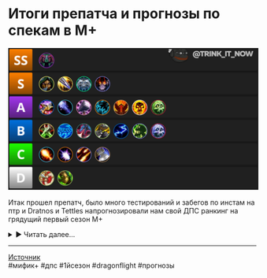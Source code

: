 # Итоги препатча и прогнозы по спекам в М+

<p align="center">
<img src="https://github.com/MagicalCow/TrinkIT-News/blob/main/Sources/Assets/WH330186/WH330186-01.jpg?raw=true" width="700" border="2" />
</p> 

Итак прошел препатч, было много тестирований и забегов по инстам на птр и Dratnos и Tettles напрогнозировали нам свой ДПС ранкинг на грядущий первый сезон М+

<details><summary>▶ Читать далее...</summary>

<p align="center">
<img src="https://github.com/MagicalCow/TrinkIT-News/blob/main/Sources/Assets/WH330186/WH330186-01.jpg?raw=true" width="700" border="2" />
</p> 

- [**Тир S+**](#P1-0)
	- [**Дыха**](#P1-1)
- [**S Tier Specs for M+**](#P2-0)
	- [**Пират**](#P2-1)
	- [**ВВ**](#P2-2)
	- [**Демо**](#P2-3)
	- [**Саб**](#P2-4)
	- [**Энх**](#P2-5)
	- [**Ферал**](#P2-6)
	- [**Ретрик**](#P2-7)
	- [**Фурик**](#P2-8)
	- [**Анхолик**](#P2-9)
	- [**Фростмаг**](#P2-10)
	- [**ЩеПе**](#P2-11)
- [**Тир B**](#P3-0)
	- [**Аффлик**](#P3-1)
	- [**Пососин**](#P3-2)
	- [**Эвокер**](#P3-3)
	- [**Ракан**](#P3-4)
	- [**БМ**](#P3-5)
	- [**ФДК**](#P3-6)
	- [**Элем**](#P3-7)
- [**Тир C**](#P4-0)
	- [**Дестрик**](#P4-1)
	- [**Сава**](#P4-2)
	- [**Фраер**](#P4-3)
	- [**Руковоин**](#P4-4)
- [**Тир D**](#P5-0)
	- [**Сурв**](#P5-1)
	- [**ММ**](#P5-2)

<a name="P1-0)"/>

## Тир S+ [⇑](#toc)

<a name="P1-1)"/>

### Дыха [⇑](#toc)
Неудивительно что ДыХа — вечно переапанный спек для инвалидов, выделен в **особенный** уровень. Помимо его жирного AOE, он также (внезапно) дает жирно и солотаргет. Их урон строится в основном на <a href="https://www.wowhead.com/ru/spell=258920"><img src="https://wow.zamimg.com/images/wow/icons/large/ability_demonhunter_immolation.jpg" width="13" height="13"/> Обжигающий жар</a> и по сути теперь является Press to Win абилкой ибо она же по сути явлется кулдауном после\до прожима основной ротации.

Комбинируя <a href="https://www.wowhead.com/ru/spell=198589"><img src="https://wow.zamimg.com/images/wow/icons/large/ability_demonhunter_blur.jpg" width="13" height="13"/> Затуманивание</a>, пассивное снижение урона от <a href="https://www.wowhead.com/ru/spell=389695"><img src="https://wow.zamimg.com/images/wow/icons/large/ability_demonhunter_spectank.jpg" width="13" height="13"/> Воля иллидари</a> и <a href="https://www.wowhead.com/ru/spell=389696"><img src="https://wow.zamimg.com/images/wow/icons/large/spell_mage_overpowered.jpg" width="13" height="13"/> Знание иллидари</a>, их самоисцеление через <a href="https://www.wowhead.com/ru/spell=204909"><img src="https://wow.zamimg.com/images/wow/icons/large/ability_demonhunter_soulcleave2.jpg" width="13" height="13"/> Раздирание души</a> и <a href="https://www.wowhead.com/ru/spell=196718"><img src="https://wow.zamimg.com/images/wow/icons/large/ability_demonhunter_darkness.jpg" width="13" height="13"/> Мрак</a> они становятся практически неубиваемыми. Ничего нового в рейдовое утилити им не завезли но 2 AOE прерывания от <a href="https://www.wowhead.com/ru/spell=179057"><img src="https://wow.zamimg.com/images/wow/icons/large/spell_fire_felfirenova.jpg" width="13" height="13"/> Кольца Хаоса</a> и <a href="https://www.wowhead.com/ru/spell=207684"><img src="https://wow.zamimg.com/images/wow/icons/large/ability_demonhunter_sigilofmisery.jpg" width="13" height="13"/> Печати страдания</a> им и так хватит.

Так что готовимся к засилью дыха в первом сезоне и вайпам от зааггривания лишнего.

<a name="P2-0)"/>

## Тир S [⇑](#toc)
А теперь поговорим о действительно полезных спеках

<a name="P2-1)"/>

### Пират [⇑](#toc)
Тут ничего удивительного нет - пират, честный работяга мификов, возвращается в S тир. Благодаря выровнявшемуся урону и традиционно высокой выживаемости он будет 2м слотом в большинстве групп сезона.

Утилити пирата в виде a href="https://www.wowhead.com/ru/spell=114018"><img src="https://wow.zamimg.com/images/wow/icons/large/ability_rogue_shroudofconcealment.jpg" width="13" height="13"/> Скрывающий покров</a> это конечно обязательный инструмент в любом забеге но пирата берут и за урон. Который всегда был не самым простым в исполнении но при правильно выпавших баффах выводил рогу далеко вперед по сравнению с остальными дпс.
Можно многое написать об утилити роги, но выживаемость под паками смело ставит его в тир S.

<a name="P2-2)"/>

### ВВ [⇑](#toc)
Одним из победителей лотереи баланса стал вв. Теперь это практически танк с его <a href="https://www.wowhead.com/ru/spell=122470"><img src="https://wow.zamimg.com/images/wow/icons/large/ability_monk_touchofkarma.jpg" width="13" height="13"/> Законом кармы</a>, <a href="https://www.wowhead.com/ru/spell=243435"><img src="https://wow.zamimg.com/images/wow/icons/large/ability_monk_fortifyingale_new.jpg" width="13" height="13"/> Укрепляющим отваром</a>, <a href="https://www.wowhead.com/ru/spell=122278"><img src="https://wow.zamimg.com/images/wow/icons/large/ability_monk_dampenharm.jpg" width="13" height="13"/> Смягчением удара</a> и <a href="https://www.wowhead.com/ru/spell=122783"><img src="https://wow.zamimg.com/images/wow/icons/large/spell_monk_diffusemagic.jpg" width="13" height="13"/> Распылением магии</a>. В то время как большинство спеков имеют хорошо если два сейва то у монка их 4.  

Дамага ему навалили более чем достаточно, учитывая проблемы прошлых сезонов, не так турбодохуя конечно как у дыха но учитывая механики сейвов монк залетает в топ 5 спеков на изи. Он специализируется в основном на аое и контроле паков через <a href="https://www.wowhead.com/ru/spell=119381"><img src="https://wow.zamimg.com/images/wow/icons/large/ability_monk_legsweep.jpg" width="13" height="13"/> Круговой удар ногой</a> и <a href="https://www.wowhead.com/ru/spell=116844"><img src="https://wow.zamimg.com/images/wow/icons/large/spell_monk_ringofpeace.jpg" width="13" height="13"/> Круг мира</a>.

<a name="P2-3)"/>

### Демо [⇑](#toc)
Не самый сильный спек по части выхлопа дпс но первый кандидат в слот дальнего боя. Благодаря в том числе и его хорошей выживаемости, его <a href="https://www.wowhead.com/ru/spell=108370"><img src="https://wow.zamimg.com/images/wow/icons/large/warlock_siphonlife.jpg" width="13" height="13"/> Поглощение души</a>, <a href="https://www.wowhead.com/ru/spell=104773"><img src="https://wow.zamimg.com/images/wow/icons/large/spell_shadow_demonictactics.jpg" width="13" height="13"/> Твердая решимость</a>, <a href="https://www.wowhead.com/ru/spell=219272"><img src="https://wow.zamimg.com/images/wow/icons/large/spell_shadow_ragingscream.jpg" width="13" height="13"/> Шкура демона</a>, <a href="https://www.wowhead.com/ru/spell=108416"><img src="https://wow.zamimg.com/images/wow/icons/large/spell_shadow_deathpact.jpg" width="13" height="13"/> Темный пакт</a> дают ему возможность выжить при любой угрозе вайпа.  

Утилити все так же не фонтан но <a href="https://www.wowhead.com/ru/item=5512"><img src="https://wow.zamimg.com/images/wow/icons/large/warlock_-healthstone.jpg" width="13" height="13"/> огурцы</a>, <a href="https://www.wowhead.com/ru/spell=30283"><img src="https://wow.zamimg.com/images/wow/icons/large/ability_warlock_shadowfurytga.jpg" width="13" height="13"/> Неистовство Тьмы</a>, <a href="https://www.wowhead.com/ru/spell=111771"><img src="https://wow.zamimg.com/images/wow/icons/large/spell_warlock_demonicportal_green.jpg" width="13" height="13"/> Шкаф</a> и <a href="https://www.wowhead.com/ru/spell=20707"><img src="https://wow.zamimg.com/images/wow/icons/large/spell_shadow_soulgem.jpg" width="13" height="13"/> Камень души</a> все еще приносят очевидную пользу.  

<a name="P2-4)"/>

### Саб [⇑](#toc)
Саб нынче не так силен как Пират но все еще имеет хороший бурстовый урон в небольшие запулы и имеет те же утилити что и у пирата. Так что определенно S тир. Ну и не стоит забывать что Пират это первый кандидат на нерфы аое урона и в эти моменты саб становится на порядок мощнее.

<a name="P2-5)"/>

### Энх [⇑](#toc)
Энх, хотя и сбалансирован в этот раз но все еще стоит на позиции "ну может быть". Традиционно будут брать хотя бы за <a href="https://www.wowhead.com/ru/spell=2825"><img src="https://wow.zamimg.com/images/wow/icons/large/spell_nature_bloodlust.jpg" width="13" height="13"/> Жажду крови</a>, за хороший урон в приоритетную цель, за подхиливание от <a href="https://www.wowhead.com/ru/spell=108281"><img src="https://wow.zamimg.com/images/wow/icons/large/ability_shaman_ancestralguidance.jpg" width="13" height="13"/> Наставления предков</a>, за самый оперативный кик <a href="https://www.wowhead.com/ru/spell=57994"><img src="https://wow.zamimg.com/images/wow/icons/large/spell_nature_cyclone.jpg" width="13" height="13"/> Пронизывающим ветром</a>.  

Выживаемость отталкивается от единственного сейва <a href="https://www.wowhead.com/ru/spell=108271"><img src="https://wow.zamimg.com/images/wow/icons/large/ability_shaman_astralshift.jpg" width="13" height="13"/> Астрального сдвига</a> что не так весело как у остальных спеков в тире так что придется подвигать жопкой чтобы не сдохнуть раньше времени.

<a name="P2-6)"/>

### Ферал [⇑](#toc)
Ага нахуй, не ожидали, да? Настали великие времена починенного котейки! Навалили аое дамага, сделали его менее зависимым от фокусировки на цели и кд, урон в аое выравнялся до уважительных значений без проседаний. Это не считая <a href="https://www.wowhead.com/ru/spell=1126"><img src="https://wow.zamimg.com/images/wow/icons/large/spell_nature_regeneration.jpg" width="13" height="13"/> Лапки</a> и подхила от <a href="https://www.wowhead.com/ru/spell=124974"><img src="https://wow.zamimg.com/images/wow/icons/large/achievement_zone_feralas.jpg" width="13" height="13"/> Природной чуткости</a>.  

А вот с выживаемостью проблемки. Можно конечно ожидать что <a href="https://www.wowhead.com/ru/spell=61336"><img src="https://wow.zamimg.com/images/wow/icons/large/ability_druid_tigersroar.jpg" width="13" height="13"/> Инстинкты выживания</a>, <a href="https://www.wowhead.com/ru/spell=22812"><img src="https://wow.zamimg.com/images/wow/icons/large/spell_nature_stoneclawtotem.jpg" width="13" height="13"/> Дубовая кожа</a> и <a href="https://www.wowhead.com/ru/spell=16974"><img src="https://wow.zamimg.com/images/wow/icons/large/ability_hunter_pet_cat.jpg" width="13" height="13"/> Стремительность хищника</a> обеспечает выживаемость. Но на фоне других спеков это так сказать слишком базированная выживаемость. Ах да, урон в синглтаргет по прежнему сносный но не более.

<a name="P2-7)"/>

### Ретрик [⇑](#toc)
Ретрику навалили урона но как то не ахти дали по выживаемости. Помимо очевидно невыгодной траты силы света на отхил, <a href="https://www.wowhead.com/ru/spell=498"><img src="https://wow.zamimg.com/images/wow/icons/large/spell_holy_divineprotection.jpg" width="13" height="13"/> Божественная защита</a> и <a href="https://www.wowhead.com/ru/spell=642"><img src="https://wow.zamimg.com/images/wow/icons/large/spell_holy_divineshield.jpg" width="13" height="13"/> Божественный щит</a> это все еще скорее средства последней меры чем сейвы на которые можно положиться в любой момент.

По части утили ничего нового, все те же <a href="https://www.wowhead.com/ru/spell=853"><img src="https://wow.zamimg.com/images/wow/icons/large/spell_holy_sealofmight.jpg" width="13" height="13"/> Молот правосудия</a>, <a href="https://www.wowhead.com/ru/spell=1044"><img src="https://wow.zamimg.com/images/wow/icons/large/spell_holy_sealofvalor.jpg" width="13" height="13"/> Благословенная свобода</a>, <a href="https://www.wowhead.com/ru/spell=633"><img src="https://wow.zamimg.com/images/wow/icons/large/spell_holy_layonhands.jpg" width="13" height="13"/> Возложение рук</a> и <a href="https://www.wowhead.com/ru/spell=1022"><img src="https://wow.zamimg.com/images/wow/icons/large/spell_holy_sealofprotection.jpg" width="13" height="13"/> Благословение защиты</a>.  

АоЕ урон теперь зависит во многом от <a href="https://www.wowhead.com/ru/spell=26573"><img src="https://wow.zamimg.com/images/wow/icons/large/spell_holy_innerfire.jpg" width="13" height="13"/> Освящения</a> что заставит попотеть если танк кайтит пак. Но в целом и общем хороший добротный спек А тира.

<a name="P2-8)"/>

### Фурик [⇑](#toc)
По части АоЕ и самохила фуррик хорош как и в конце ШЛ, бш все еще силен но все так же может на изи положить вара на кладбон.

Так же как и с палом, особо критичных изменений нет, разве что ротация стала больше зависеть от кд абилок.

<a name="P2-9)"/>

### Анхолик [⇑](#toc)
Чумному дыка не сломали выживаемость, с этой стороны все хорошо но урон все так же крайне специфичен и ограничен условиями запулов. АДК выдает огромные цифры на больших запулах за счет механик болезней, что дает ему гарантированный слот в пати например в [Академии Алгет'ар](https://www.wowhead.com/ru/zone=14032), как в данже с плотными большими запулами. Но помимо таких плотных инстов он просто обычный рядовой Вася по дпсу, хоть и неубиваемый.

Собственно в А тире он как раз таки из-за выживаемости.

<a name="P2-10)"/>

### Фростмаг [⇑](#toc)
Фростам порезали урон до такого себе но его пассивные эффекты крайне полезны как утилити, так например замедление всех мобов на 60% благодаря <a href="https://www.wowhead.com/ru/spell=235224"><img src="https://wow.zamimg.com/images/wow/icons/large/ability_mage_deepfreeze.jpg" width="13" height="13"/> Леденящим ветрам</a> позволит танку роняя слюну на клавиатуру неспешно кайтить все что угодно, <a href="https://www.wowhead.com/ru/spell=31661"><img src="https://wow.zamimg.com/images/wow/icons/large/inv_misc_head_dragon_01.jpg" width="13" height="13"/> Дыхание дракона</a> сбивает касты всей пачке. Урон сместился с АоЕ на приоритетную цель, что печально но все еще не так страшно. Живучий как и в прошлых сезонах, тут без изменений.

<a name="P2-11)"/>

### ЩеПе [⇑](#toc)
Внезапно щепе вообще тут не за урон. <a href="https://www.wowhead.com/ru/spell=32375"><img src="https://wow.zamimg.com/images/wow/icons/large/spell_arcane_massdispel.jpg" width="13" height="13"/> Массовое рассеивание</a> на <a href="https://www.wowhead.com/ru/affix=11"><img src="https://wow.zamimg.com/images/wow/icons/large/ability_ironmaidens_whirlofblood.jpg" width="13" height="13"/> Взрывных</a> неделях творит чудеса, <a href="https://www.wowhead.com/ru/spell=21562"><img src="https://wow.zamimg.com/images/wow/icons/large/spell_holy_wordfortitude.jpg" width="13" height="13"/> Слово силы: Стойкость</a>, <a href="https://www.wowhead.com/ru/spell=15286"><img src="https://wow.zamimg.com/images/wow/icons/large/spell_shadow_unsummonbuilding.jpg" width="13" height="13"/> Объятия вампира</a>, <a href="https://www.wowhead.com/ru/spell=47585"><img src="https://wow.zamimg.com/images/wow/icons/large/spell_shadow_dispersion.jpg" width="13" height="13"/> Слияние с Тьмой</a> сбалансировали в угоду выживаемости.  

В остальном урон конечно посредственный но учитывая "осваивательную" природу первого сезона - щепе будет ходить как царь, благодаря именно утилити для пати.

<a name="P3-0)"/>

## Тир B [⇑](#toc)
А вот и второй эшелон, так сказать те кому прилетело по жопе.

<a name="P3-1)"/>

### Аффлик [⇑](#toc)
Как и с АДК аффлик стал крайне нишевым и зависимым от размера запула. В сингл-таргет у них все плохо.

<a name="P3-2)"/>

### Пососин [⇑](#toc)
(Ахахах) (Ахахах) Помимо крайне слабых цифр во всех видах урона - механики <a href="https://www.wowhead.com/ru/spell=703"><img src="https://wow.zamimg.com/images/wow/icons/large/ability_rogue_garrote.jpg" width="13" height="13"/> Гарроты</a>, <a href="https://www.wowhead.com/ru/spell=381632"><img src="https://wow.zamimg.com/images/wow/icons/large/ability_rogue_garrote.jpg" width="13" height="13"/> Улучшенной гарроты</a> и <a href="https://www.wowhead.com/ru/spell=385478"><img src="https://wow.zamimg.com/images/wow/icons/large/ability_rogue_garrote.jpg" width="13" height="13"/> Внезапного удушья</a> для максимизации пользы требуют возврата в стелс **после пулла**.

<a name="P3-3)"/>

### Эвокер [⇑](#toc)
Внезапно в этом аддоне новый класс не переапан как обычно. У них конечно есть <a href="https://www.wowhead.com/ru/spell=2825"><img src="https://wow.zamimg.com/images/wow/icons/large/spell_nature_bloodlust.jpg" width="13" height="13"/> БЛ</a> и в небольших запулах хорошо дамажат. <a href="https://www.wowhead.com/ru/spell=362980"><img src="https://wow.zamimg.com/images/wow/icons/large/ability_evoker_masterygiantkiller.jpg" width="13" height="13"/> Искусность: убийца великанов</a> дамажит на манер варовской Казни только с другой стороны хп пула. Утилиты для пати навроде <a href="https://www.wowhead.com/ru/spell=357214"><img src="https://wow.zamimg.com/images/wow/icons/large/ability_racial_wingbuffet.jpg" width="13" height="13"/> Взмаха крыльями</a>, <a href="https://www.wowhead.com/ru/spell=368970"><img src="https://wow.zamimg.com/images/wow/icons/large/ability_racial_tailswipe.jpg" width="13" height="13"/> Удара хвостом</a>, <a href="https://www.wowhead.com/ru/spell=372048"><img src="https://wow.zamimg.com/images/wow/icons/large/ability_evoker_oppressingroar.jpg" width="13" height="13"/> Угнетающего рыка</a>, <a href="https://www.wowhead.com/ru/spell=374227"><img src="https://wow.zamimg.com/images/wow/icons/large/ability_evoker_hoverblack.jpg" width="13" height="13"/> Южного ветра</a> и <a href="https://www.wowhead.com/ru/spell=374251"><img src="https://wow.zamimg.com/images/wow/icons/large/ability_evoker_fontofmagic_red.jpg" width="13" height="13"/> Прижигающего пламени</a> будут крайне полезны на специфичных аффиксах.  

Особо сильной выживаемости кроме <a href="https://www.wowhead.com/ru/spell=363916"><img src="https://wow.zamimg.com/images/wow/icons/large/inv_artifact_dragonscales.jpg" width="13" height="13"/> Обсидиановой чешуи</a> не завезли что в общем то вкупе с низким уроном записывают нового дд в B тир в этом сезоне. Хотя не исключено что стада фуррей будут спамить забеги драктирами просто потому что могут.

<a name="P3-4)"/>

### Ракан [⇑](#toc)
Хороший бурстовый рдд с классовыми защитными абилками уровня <a href="https://www.wowhead.com/ru/spell=11426"><img src="https://wow.zamimg.com/images/wow/icons/large/spell_ice_lament.jpg" width="13" height="13"/> Ледяной преграды</a>, <a href="https://www.wowhead.com/ru/spell=110959"><img src="https://wow.zamimg.com/images/wow/icons/large/ability_mage_greaterinvisibility.jpg" width="13" height="13"/> Великой невидимости</a>, <a href="https://www.wowhead.com/ru/spell=108978"><img src="https://wow.zamimg.com/images/wow/icons/large/spell_mage_altertime.jpg" width="13" height="13"/> Манипуляций со временем</a>, <a href="https://www.wowhead.com/ru/spell=55342"><img src="https://wow.zamimg.com/images/wow/icons/large/spell_magic_lesserinvisibilty.jpg" width="13" height="13"/> Зеркального изображения</a> и <a href="https://www.wowhead.com/ru/spell=45438"><img src="https://wow.zamimg.com/images/wow/icons/large/spell_frost_frost.jpg" width="13" height="13"/> Ледяной глыбы</a> раканы все еще крайне сильны. Большой проблемой стало ориентирование геймплея на кд спеллов и ублюдочный хардкаст вместо подвижного инстакаста и во многих истах с частыми перебежками просто не успевает раскастоваться. Ну вы помните как из динамичного и прокозависимого ретрика сделали автоатакового бабуина в ШЛ? Вот этот человек кажется добрался и до механик ракана что в конечном итоге хуже любого нерфа цифр, ибо цифры нерфят и апают а вот механику ломают на аддон или два.

<a name="P3-5)"/>

### БМ [⇑](#toc)
БМа все еще наказывают за БфА. Средний урон где то в районе **мхех мдауш**, защита слишком ослаблена кулдаунами а отхила в общем то все так же и нет.

<a name="P3-6)"/>

### ФДК [⇑](#toc)
Ну тут ничего удивительного, вечносломанный фдк и в шл пока не блещет. <a href="https://www.wowhead.com/ru/spell=152279"><img src="https://wow.zamimg.com/images/wow/icons/large/spell_deathknight_breathofsindragosa.jpg" width="13" height="13"/> Гуся</a> все так же надо выравнивать по площади. Билд через <a href="https://www.wowhead.com/ru/spell=207256"><img src="https://wow.zamimg.com/images/wow/icons/large/inv_axe_114.jpg" width="13" height="13"/> Истребление</a> вообще не выстрелил по урону и по сути <a href="https://www.wowhead.com/ru/spell=152279"><img src="https://wow.zamimg.com/images/wow/icons/large/spell_deathknight_breathofsindragosa.jpg" width="13" height="13"/> Гусебилд</a> с его проблемами является единственным билдом для м+, что спускает фдк на дно B тира.  

<a name="P3-7)"/>

### Элем [⇑](#toc)
Но как говорится - только вы подумали что достигли дна то с другой стороны постучали. И тут, как многие могли догадаться открывает дверь многострадальный шам. А в частности элем и его сезонный хит "Опять средний во всем но берут только за БЛ".

<a name="P4-0)"/>

## Тир C [⇑](#toc)
И тут мы вступаем в печальные земли растерзанных лично близзардом спеков.

<a name="P4-1)"/>

### Дестрик [⇑](#toc)
Все еще может сравниться с Демо по дамагу в синглтаргет но только сравниться а не обогнать а аое урон скажем так отрезали. То есть у нас есть демо аннигилирующий сингл-таргеты и разливающий приличное аое, аффлик с его очень больным аое в больших запулах и дестрик при таком соседстве просто выглядит как третий сын и в общем то не будет возбуждать патилидеров в лфг.

<a name="P4-2)"/>

### Сава [⇑](#toc)
Пушистое утилитарное пианино осталось прежним но как раз таки за счет того что его опять не перебалансировали он крайне САВИСИТ от окна времени урона. Все что не дохнет дольше 40 секунд даст конечно хорошие цифры урона но вы же понимаете что это крайне редкие паки. В общем и целом проблема окна урона снова вылезла. А с чего бы ей не вылезти? Помнится в 9.2.7 навалили цифр на аое спеллы и подписали "Мы не знаем ПОКА что делать с масштабированием урона поэтому ПОКА что просто прикрутим цифр". Настал новый аддон, цифры разумеется открутились а проблема как была так и осталась. Остается только ждать фиксов механик.

<a name="P4-3)"/>

### Фраер [⇑](#toc)
Что тут скажешь? Нерфы <a href="https://www.wowhead.com/ru/spell=12654"><img src="https://wow.zamimg.com/images/wow/icons/large/spell_fire_incinerate.jpg" width="13" height="13"/> Комбаста</a> в конце ШЛ были крайне эффективными. На этом все, иди во фроста респекайся обратно.

<a name="P4-4)"/>

### Руковоин [⇑](#toc)
А вот кому сломали ст урон как следует. В основном из-за проблем с деревом талантов, где рукавоин теряет 4 очка талантов по каким то мутным варовским причинам и не может больше брать <a href="https://www.wowhead.com/ru/spell=383762"><img src="https://wow.zamimg.com/images/wow/icons/large/spell_nature_shamanrage.jpg" width="13" height="13"/> Горестную невосприимчивость</a> и <a href="https://www.wowhead.com/ru/spell=202168"><img src="https://wow.zamimg.com/images/wow/icons/large/spell_impending_victory.jpg" width="13" height="13"/> Верную победу</a> не сломав м+ билд.

<a name="P5-0)"/>

## Тир D [⇑](#toc)
Уровень "Собирай манатки и реролль класс".

<a name="P5-1)"/>

### Сурв [⇑](#toc)
Радует пока только в уроне в синглтаргет, АоЕ и <a href="https://www.wowhead.com/ru/spell=259495"><img src="https://wow.zamimg.com/images/wow/icons/large/inv_wildfirebomb.jpg" width="13" height="13"/> Огнебомба</a> сломаны а в защите крайне бумажный. Спек явно не трогали вообще.

<a name="P5-2)"/>

### ММ [⇑](#toc)
Помимо очевидно классовых проблем с выживаемостью - синглтаргет урон внерфлен в пол.

</details>

---
[Источник](https://www.wowhead.com/news/330186)  
#мифик+ #дпс #1йсезон #dragonflight #прогнозы